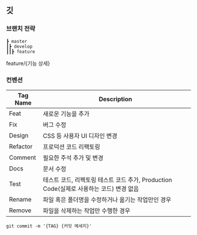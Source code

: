 ## 깃

### 브랜치 전략

```
┣ master
┃┣ develop
┃┃┣ feature
```

feature/{기능 상세}

### 컨벤션

| Tag Name | Description                                                  |
| -------- | ------------------------------------------------------------ |
| Feat     | 새로운 기능을 추가                                           |
| Fix      | 버그 수정                                                    |
| Design   | CSS 등 사용자 UI 디자인 변경                                 |
| Refactor | 프로덕션 코드 리팩토링                                       |
| Comment  | 필요한 주석 추가 및 변경                                     |
| Docs     | 문서 수정                                                    |
| Test     | 테스트 코드, 리펙토링 테스트 코드 추가, Production Code(실제로 사용하는 코드) 변경 없음 |
| Rename   | 파일 혹은 폴더명을 수정하거나 옮기는 작업만인 경우           |
| Remove   | 파일을 삭제하는 작업만 수행한 경우                           |

`git commit -m '{TAG} {커밋 메세지}'`

